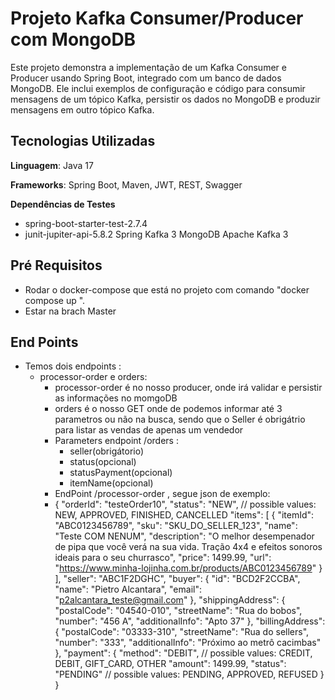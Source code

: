 
# Projeto Kafka Consumer/Producer com MongoDB

Este projeto demonstra a implementação de um Kafka Consumer e Producer usando Spring Boot, integrado com um banco de dados MongoDB. Ele inclui exemplos de configuração e código para consumir mensagens de um tópico Kafka, persistir os dados no MongoDB e produzir mensagens em outro tópico Kafka.

## Tecnologias Utilizadas

**Linguagem**: Java 17 

**Frameworks**: Spring Boot, Maven, JWT, REST, Swagger</br>

**Dependências de Testes**

- spring-boot-starter-test-2.7.4
- junit-jupiter-api-5.8.2
Spring Kafka 3
MongoDB
Apache Kafka 3

## Pré Requisitos

- Rodar o docker-compose que está no projeto com comando "docker compose up ".
- Estar na brach Master

## End Points 

- Temos dois endpoints :
  - processor-order e orders:
    - processor-order é no nosso producer, onde irá validar e persistir as informações no momgoDB 
    - orders é o nosso GET onde de podemos informar até 3 parametros ou não na busca, sendo que o Seller é obrigátrio para listar as vendas de apenas um vendedor
    - Parameters endpoint /orders : 
      - seller(obrigátorio) 
      - status(opcional)
      - statusPayment(opcional)
      - itemName(opcional)
    - EndPoint /processor-order , segue json de exemplo: 
    - {
      "orderId": "testeOrder10",
      "status": "NEW", // possible values: NEW, APPROVED, FINISHED, CANCELLED
      "items": [
      {
      "itemId": "ABC0123456789",
      "sku": "SKU_DO_SELLER_123",
      "name": "Teste COM NENUM",
      "description": "O melhor desempenador de pipa que você verá na sua vida. Tração 4x4 e efeitos sonoros ideais para o seu churrasco",
      "price": 1499.99,
      "url": "https://www.minha-lojinha.com.br/products/ABC0123456789"
      }
      ],
      "seller": "ABC1F2DGHC",
      "buyer": {
      "id": "BCD2F2CCBA",
      "name": "Pietro Alcantara",
      "email": "p2alcantara_teste@gmail.com"
      },
      "shippingAddress": {
      "postalCode": "04540-010",
      "streetName": "Rua do bobos",
      "number": "456 A",
      "additionalInfo": "Apto 37"
      },
      "billingAddress": {
      "postalCode": "03333-310",
      "streetName": "Rua do sellers",
      "number": "333",
      "additionalInfo": "Próximo ao metrô cacimbas"
      },
      "payment": {
      "method": "DEBIT", // possible values: CREDIT, DEBIT, GIFT_CARD, OTHER
      "amount": 1499.99,
      "status": "PENDING" // possible values: PENDING, APPROVED, REFUSED
      }
      }
